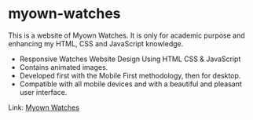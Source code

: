 # myown-watches

This is a website of Myown Watches. It is only for academic purpose and enhancing my HTML, CSS and JavaScript knowledge.

- Responsive Watches Website Design Using HTML CSS & JavaScript
- Contains animated images.
- Developed first with the Mobile First methodology, then for desktop.
- Compatible with all mobile devices and with a beautiful and pleasant user interface.

Link: <a href="https://mehdiali-mk.github.io/myown-watches/" >Myown Watches</a>

